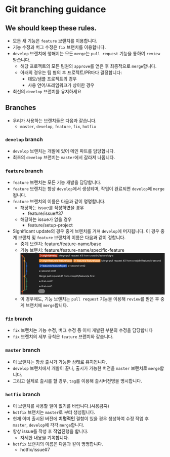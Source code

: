 # Git branching guidance
## We should keep these rules.
- 모든 새 기능은 `feature` 브랜치를 이용합니다.
- 기능 수정과 버그 수정은 `fix` 브랜치를 이용합니다.
- `develop` 브랜치에 행해지는 모든 `merge`는 `pull request` 기능을 통하여 `review` 받습니다.
  - 해당 프로젝트의 모든 팀원의 `approve`를 얻은 후 최종적으로 `merge`합니다.
  - 아래의 경우는 팀 협의 후 프로젝트/PR마다 결정합니다:
    - 데모/샘플 프로젝트의 경우
    - 사용 언어/프레임워크가 상이한 경우
- 최신의 `develop` 브랜치를 유지하세요

## Branches
- 우리가 사용하는 브랜치들은 다음과 같습니다.
  - `master`, `develop`, `feature`, `fix`, `hotfix`

### `develop` branch
- `develop` 브랜치는 개발에 있어 메인 파트를 담당합니다.
- 최초의 `develop` 브랜치는 `master`에서 갈라져 나옵니다.

### `feature` branch
- `feature` 브랜치는 모든 기능 개발을 담당합니다.
- `feature` 브랜치는 항상 `develop`에서 생성되며, 작업이 완료되면 `develop`에 `merge`됩니다.
- `feature` 브랜치의 이름은 다음과 같이 명명합니다.
  - 해당하는 issue를 작성하였을 경우
    - feature/issue#37
  - 해당하는 issue가 없을 경우
    - feature/setup-project
- Significant update의 경우 중계 브렌치를 거쳐 `develop`에 머지됩니다. 이 경우 중계 브랜치 및 `feature` 브랜치의 이름은 다음과 같이 정합니다.
  - 중계 브렌치: feature/feature-name/base
  - 기능 브렌치: feature/feature-name/specific-feature
  ![예시](./images/branch_1.png)
  - 이 경우에도, 기능 브랜치는 `pull request` 기능을 이용해 `review`를 받은 후 중계 브랜치에 `merge`합니다.

### `fix` branch
- `fix` 브랜치는 기능 수정, 버그 수정 등 이미 개발된 부분의 수정을 담당합니다
- `fix` 브랜치의 세부 규칙은 `feature` 브랜치와 같습니다.

### `master` branch
- 이 브랜치는 항상 출시가 가능한 상태로 유지됩니다.
- `develop` 브랜치에서 개발이 끝나, 출시가 가능한 버전을 `master` 브랜치로 `merge`합니다.
- 그리고 실제로 출시를 할 경우, `tag`를 이용해 출시버전명을 명시합니다.

### `hotfix` branch
- 이 브랜치를 사용할 일이 없기를 바랍니다.(~~사용금지~~)
- `hotfix` 브랜치는 `master`로 부터 생성됩니다.
- 현재 이미 출시된 버전에 **치명적인** 결함이 있을 경우 생성하여 수정 작업 후 `master`, `develop`에 각각 `merge`합니다.
- 항상 issue를 작성 후 작업진행을 합니다.
  - 자세한 내용을 기록합니다.
- `hotfix` 브랜치의 이름은 다음과 같이 명명합니다.
  - hotfix/issue#7
